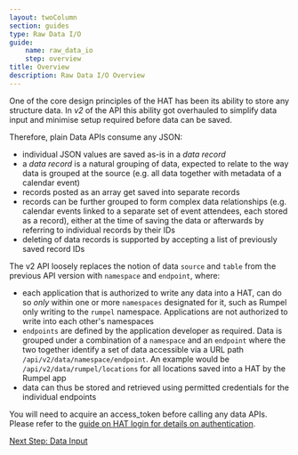 ```yaml
---
layout: twoColumn
section: guides
type: Raw Data I/O
guide: 
    name: raw_data_io
    step: overview
title: Overview
description: Raw Data I/O Overview
---
```


One of the core design principles of the HAT has been its ability to store any structure data. In *v2* of the API this ability got overhauled to simplify data input and minimise setup required before data can be saved.

Therefore, plain Data APIs consume any JSON:

- individual JSON values are saved as-is in a _data record_
- a _data record_ is a natural grouping of data, expected to relate to the way data is grouped at the source (e.g. all data together with metadata of a calendar event)
- records posted as an array get saved into separate records
- records can be further grouped to form complex data relationships (e.g. calendar events linked to a separate set of event attendees, each stored as a record), either at the time of saving the data or afterwards by referring to individual records by their IDs
- deleting of data records is supported by accepting a list of previously saved record IDs

The v2 API loosely replaces the notion of data `source` and `table` from the previous API version with `namespace` and `endpoint`, where:

- each application that is authorized to write any data into a HAT, can do so *only* within one or more `namespaces` designated for it, such as Rumpel only writing to the `rumpel` namespace. Applications are not authorized to write into each other's namespaces
- `endpoints` are defined by the application developer as required. Data is grouped under a combination of a `namespace` and an `endpoint` where the two together identify a set of data accessible via a URL path `/api/v2/data/namespace/endpoint`. An example would be `/api/v2/data/rumpel/locations` for all locations saved into a HAT by the Rumpel app
- data can thus be stored and retrieved using permitted credentials for the individual endpoints

You will need to acquire an access_token before calling any data APIs. Please refer to the [guide on HAT login for details on authentication](../hat_login/).

<nav class="pager-nav">
<a href="" style="display:none;"></a>
<a href="01-data-input.html">Next Step: Data Input</a>
</nav>
